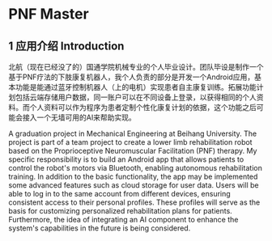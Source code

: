 # PNF Master 

## 1  应用介绍 Introduction

北航（现在已经没了的）国通学院机械专业的个人毕业设计。团队毕设是制作一个基于PNF疗法的下肢康复机器人，我个人负责的部分是开发一个Android应用，基本功能是能通过蓝牙控制机器人（上的电机）实现患者自主康复训练。拓展功能计划包括云端存储用户数据，同一账户可以在不同设备上登录，以获得相同的个人资料。而个人资料可以作为程序为患者定制个性化康复计划的依据，这个功能之后可能会接入一个无墙可用的AI来帮助实现。

A graduation project in Mechanical Engineering at Beihang University. The project is part of a team project to create a lower limb rehabilitation robot based on the Proprioceptive Neuromuscular Facilitation (PNF) therapy. My specific responsibility is to build an Android app that allows patients to control the robot's motors via Bluetooth, enabling autonomous rehabilitation training. In addition to the basic functionality, the app may be implemented some advanced features such as cloud storage for user data. Users will be able to log in to the same account from different devices, ensuring consistent access to their personal profiles. These profiles will serve as the basis for customizing personalized rehabilitation plans for patients. Furthermore, the idea of integrating an AI component to enhance the system's capabilities in the future is being considered.

